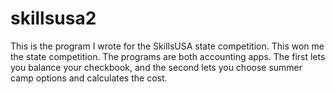 # skillsusa2
This is the program I wrote for the SkillsUSA state competition. This won me the state competition. The programs are both accounting apps. The first lets you balance your checkbook, and the second lets you choose summer camp options and calculates the cost.

